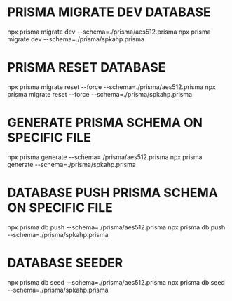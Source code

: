 # PRISMA MIGRATE DEV DATABASE

npx prisma migrate dev --schema=./prisma/aes512.prisma
npx prisma migrate dev --schema=./prisma/spkahp.prisma

# PRISMA RESET DATABASE

npx prisma migrate reset --force --schema=./prisma/aes512.prisma
npx prisma migrate reset --force --schema=./prisma/spkahp.prisma

# GENERATE PRISMA SCHEMA ON SPECIFIC FILE

npx prisma generate --schema=./prisma/aes512.prisma
npx prisma generate --schema=./prisma/spkahp.prisma

# DATABASE PUSH PRISMA SCHEMA ON SPECIFIC FILE

npx prisma db push --schema=./prisma/aes512.prisma
npx prisma db push --schema=./prisma/spkahp.prisma

# DATABASE SEEDER

npx prisma db seed --schema=./prisma/aes512.prisma
npx prisma db seed --schema=./prisma/spkahp.prisma
